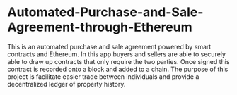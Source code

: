 # Automated-Purchase-and-Sale-Agreement-through-Ethereum
This is an automated purchase and sale agreement powered by smart contracts and Ethereum. In this app buyers and sellers are able to securely able to draw up contracts that only require the two parties. Once signed this contract is recorded onto a block and added to a chain. The purpose of this project is facilitate easier trade between individuals and provide a decentralized ledger of property history.
